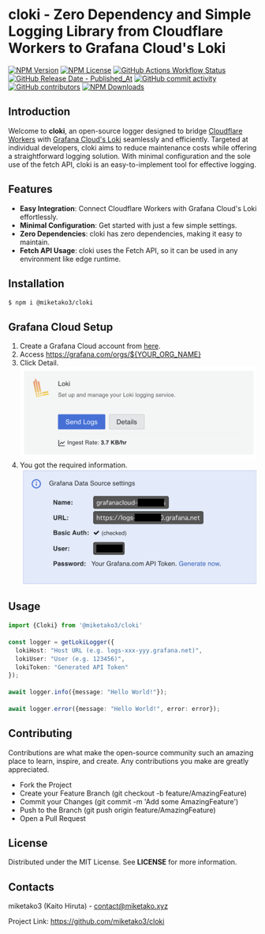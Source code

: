 # cloki - Zero Dependency and Simple Logging Library from Cloudflare Workers to Grafana Cloud's Loki

[![NPM Version](https://img.shields.io/npm/v/%40miketako3%2Fcloki)](https://www.npmjs.com/package/@miketako3/cloki)
[![NPM License](https://img.shields.io/npm/l/%40miketako3%2Fcloki)](https://github.com/miketako3/cloki/blob/main/LICENSE)
[![GitHub Actions Workflow Status](https://img.shields.io/github/actions/workflow/status/miketako3/cloki/release.yaml)](https://github.com/miketako3/cloki/actions/workflows/release.yaml)
[![GitHub Release Date - Published_At](https://img.shields.io/github/release-date/miketako3/cloki)](https://github.com/miketako3/cloki/releases)
[![GitHub commit activity](https://img.shields.io/github/commit-activity/y/miketako3/cloki)](https://github.com/miketako3/cloki/commits/main)
[![GitHub contributors](https://img.shields.io/github/contributors/miketako3/cloki)](https://github.com/miketako3/cloki/graphs/contributors)
[![NPM Downloads](https://img.shields.io/npm/dt/%40miketako3%2Fcloki)](https://www.npmjs.com/package/@miketako3/cloki)

## Introduction

Welcome to **cloki**, an open-source logger designed to bridge [Cloudflare Workers](https://www.cloudflare.com/developer-platform/workers/) with [Grafana Cloud's Loki](https://grafana.com/products/cloud/logs/) seamlessly and efficiently. Targeted at individual developers, cloki aims to reduce maintenance costs while offering a straightforward logging solution. With minimal configuration and the sole use of the fetch API, cloki is an easy-to-implement tool for effective logging.

## Features

- **Easy Integration**: Connect Cloudflare Workers with Grafana Cloud's Loki effortlessly.
- **Minimal Configuration**: Get started with just a few simple settings.
- **Zero Dependencies**: cloki has zero dependencies, making it easy to maintain.
- **Fetch API Usage**: cloki uses the Fetch API, so it can be used in any environment like edge runtime.

## Installation

```shell
$ npm i @miketako3/cloki
```

## Grafana Cloud Setup

1. Create a Grafana Cloud account from [here](https://grafana.com/).
2. Access https://grafana.com/orgs/${YOUR_ORG_NAME}
3. Click Detail. ![](static/image1.png)
4. You got the required information. ![](static/image2.png)

## Usage

```typescript
import {Cloki} from '@miketako3/cloki'

const logger = getLokiLogger({
  lokiHost: "Host URL (e.g. logs-xxx-yyy.grafana.net)",
  lokiUser: "User (e.g. 123456)",
  lokiToken: "Generated API Token"
});

await logger.info({message: "Hello World!"});

await logger.error({message: "Hello World!", error: error});
```

## Contributing

Contributions are what make the open-source community such an amazing place to learn, inspire, and create. Any contributions you make are greatly appreciated.

- Fork the Project
- Create your Feature Branch (git checkout -b feature/AmazingFeature)
- Commit your Changes (git commit -m 'Add some AmazingFeature')
- Push to the Branch (git push origin feature/AmazingFeature)
- Open a Pull Request

## License

Distributed under the MIT License. See **LICENSE** for more information.

## Contacts

miketako3 (Kaito Hiruta) - contact@miketako.xyz

Project Link: https://github.com/miketako3/cloki

